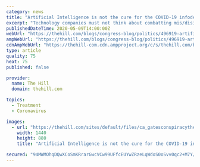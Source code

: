 ```yaml
---
category: news
title: "Artificial Intelligence is not the cure for the COVID-19 infodemic"
excerpt: "Technology companies must not think about combatting mis/disinformation solely as an engineering challenge. It is a challenge that involves complex human dynamics and requires the involvement of sectors and organizations well beyond Seattle and Silicon Valley."
publishedDateTime: 2020-05-09T14:00:00Z
webUrl: "https://thehill.com/blogs/congress-blog/politics/496919-artificial-intelligence-is-not-the-cure-for-the-covid-19"
ampWebUrl: "https://thehill.com/blogs/congress-blog/politics/496919-artificial-intelligence-is-not-the-cure-for-the-covid-19?amp"
cdnAmpWebUrl: "https://thehill-com.cdn.ampproject.org/c/s/thehill.com/blogs/congress-blog/politics/496919-artificial-intelligence-is-not-the-cure-for-the-covid-19?amp"
type: article
quality: 75
heat: 75
published: false

provider:
  name: The Hill
  domain: thehill.com

topics:
  - Treatment
  - Coronavirus

images:
  - url: "https://thehill.com/sites/default/files/ca_gatesconspiracytheories_041720getty.jpg"
    width: 1440
    height: 880
    title: "Artificial Intelligence is not the cure for the COVID-19 infodemic"

secured: "94MWMOhqDQwXCoSmKRrarGwcVCw99UFfcEUYwZRzeLqWdoS0oSvv0qc2+M7Y/scATInTp8IJXyHrUBvee30PveTWpeIMqNs2eCPElT5ZX1KDacKx0mOD71TldaG2Lbl2x3VOh0lRg8NJUzlYyNygpip0GMPsSXKTcpEJdV2bwrksSB5ubFCg9013SkSe1d396OPutRFAdBsxBCrfwNX2uRiir/oNfitxRAPvORCEtojBAiXo8YLkNYP8w1nZ+d3W9+0FWsxe2JOEc4+ypxl1ImsMLjUb3EjUdU5ZBgLDXV5LUVEZI3I7UzBO/g9FZQEj6oHqIdbK7bEjaObJx0XjFFSUNsdLfNXX5NKqICpEm+8XH2JzYy6DAA+1yJseq2GTtvsz7AYvA+s+n7tcHn4FwTxAbFRAdrGR368VKAZoekqpxzwUT9JcjZBJvvoN+vkTg5WeK2Wg/QbYA9f1U6BRtvABzv6StuyWtrL1B6VAIpg=;Q0tyVrobEwXXe74PYX0jVQ=="
---
```



